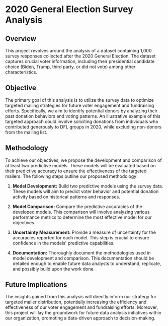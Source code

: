 # 2020 General Election Survey Analysis

## Overview
This project revolves around the analysis of a dataset containing 1,000 survey responses collected after the 2020 General Election. The dataset captures crucial voter information, including their presidential candidate choice (Biden, Trump, third party, or did not vote) among other characteristics.

## Objective
The primary goal of this analysis is to utilize the survey data to optimize targeted mailing strategies for future voter engagement and fundraising efforts. Specifically, we aim to identify potential donors by analyzing their past donation behaviors and voting patterns. An illustrative example of this targeted approach could involve soliciting donations from individuals who contributed generously to DFL groups in 2020, while excluding non-donors from the mailing list.

## Methodology
To achieve our objectives, we propose the development and comparison of at least two predictive models. These models will be evaluated based on their predictive accuracy to ensure the effectiveness of the targeted mailers. The following steps outline our proposed methodology:

1. **Model Development:** Build two predictive models using the survey data. These models will aim to predict voter behavior and potential donation activity based on historical patterns and responses.

2. **Model Comparison:** Compare the predictive accuracies of the developed models. This comparison will involve analyzing various performance metrics to determine the most effective model for our objectives.

3. **Uncertainty Measurement:** Provide a measure of uncertainty for the accuracies reported for each model. This step is crucial to ensure confidence in the models' predictive capabilities.

4. **Documentation:** Thoroughly document the methodologies used in model development and comparison. This documentation should be detailed enough to enable future data analysts to understand, replicate, and possibly build upon the work done.

## Future Implications
The insights gained from this analysis will directly inform our strategy for targeted mailer distribution, potentially increasing the efficiency and effectiveness of our voter engagement and fundraising efforts. Moreover, this project will lay the groundwork for future data analysis initiatives within our organization, promoting a data-driven approach to decision-making.
